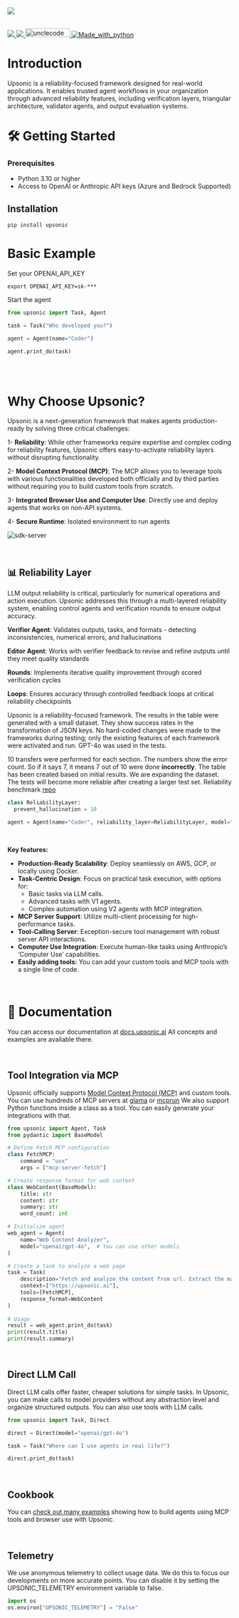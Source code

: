 
<img src="https://github.com/user-attachments/assets/853a149f-052e-49fb-9bfb-60885eca8c9f" >
<br>
<br>
<a name="readme-top"></a>

<div align="center">


</div>


  <p>
    <a href="https://discord.gg/dNKGm4dfnR">
    <img src="https://img.shields.io/badge/Discord-Join-7289DA?logo=discord&logoColor=white">
    </a>
    <a href="https://twitter.com/upsonicai">
    <img src="https://img.shields.io/twitter/follow/upsonicai?style=social">
    </a>
    <a href="https://trendshift.io/repositories/10584" target="_blank"><img src="https://trendshift.io/api/badge/repositories/10584" alt="unclecode%2Fcrawl4ai | Trendshift" style="width: 100px; height: 20px;"     
    <a href="https://www.python.org/">
    <img src="https://img.shields.io/badge/Made%20with-Python-1f425f.svg" alt="Made_with_python">
    </a>
  </p>


# Introduction
Upsonic is a reliability-focused framework designed for real-world applications. It enables trusted agent workflows in your organization through advanced reliability features, including verification layers, triangular architecture, validator agents, and output evaluation systems.


# 🛠️ Getting Started

### Prerequisites

- Python 3.10 or higher
- Access to OpenAI or Anthropic API keys (Azure and Bedrock Supported)

## Installation

```bash
pip install upsonic

```



# Basic Example

Set your OPENAI_API_KEY

```console
export OPENAI_API_KEY=sk-***
```

Start the agent 

```python
from upsonic import Task, Agent

task = Task("Who developed you?")

agent = Agent(name="Coder")

agent.print_do(task)
```

<br>
<br>

# Why Choose Upsonic?
Upsonic is a next-generation framework that makes agents production-ready by solving three critical challenges:

1- **Reliability**: While other frameworks require expertise and complex coding for reliability features, Upsonic offers easy-to-activate reliability layers without disrupting functionality.

2- **Model Context Protocol (MCP)**: The MCP allows you to leverage tools with various functionalities developed both officially and by third parties without requiring you to build custom tools from scratch.

3- **Integrated Browser Use and Computer Use**: Directly use and deploy agents that works on non-API systems.

4- **Secure Runtime**: Isolated environment to run agents

![sdk-server](https://github.com/user-attachments/assets/1b276199-ae60-4221-b8e6-b266443a3641)

<br>

## 📊 Reliability Layer

LLM output reliability is critical, particularly for numerical operations and action execution. Upsonic addresses this through a multi-layered reliability system, enabling control agents and verification rounds to ensure output accuracy.

**Verifier Agent**: Validates outputs, tasks, and formats - detecting inconsistencies, numerical errors, and hallucinations

**Editor Agent**: Works with verifier feedback to revise and refine outputs until they meet quality standards

**Rounds**: Implements iterative quality improvement through scored verification cycles

**Loops**: Ensures accuracy through controlled feedback loops at critical reliability checkpoints


Upsonic is a reliability-focused framework. The results in the table were generated with a small dataset. They show success rates in the transformation of JSON keys. No hard-coded changes were made to the frameworks during testing; only the existing features of each framework were activated and run. GPT-4o was used in the tests.

10 transfers were performed for each section. The numbers show the error count. So if it says 7, it means 7 out of 10 were done **incorrectly**. The table has been created based on initial results. We are expanding the dataset. The tests will become more reliable after creating a larger test set. Reliability benchmark [repo](https://github.com/Upsonic/Reliability-Benchmark)


```python
class ReliabilityLayer:
  prevent_hallucination = 10

agent = Agent(name="Coder", reliability_layer=ReliabilityLayer, model="openai/gpt4o")
```

<br>


**Key features:**

- **Production-Ready Scalability**: Deploy seamlessly on AWS, GCP, or locally using Docker.
- **Task-Centric Design**: Focus on practical task execution, with options for:
    - Basic tasks via LLM calls.
    - Advanced tasks with V1 agents.
    - Complex automation using V2 agents with MCP integration.
- **MCP Server Support**: Utilize multi-client processing for high-performance tasks.
- **Tool-Calling Server**: Exception-secure tool management with robust server API interactions.
- **Computer Use Integration**: Execute human-like tasks using Anthropic’s ‘Computer Use’ capabilities.
- **Easily adding tools:** You can add your custom tools and MCP tools with a single line of code.
<br>

# 📙 Documentation

You can access our documentation at [docs.upsonic.ai](https://docs.upsonic.ai/) All concepts and examples are available there.

<br>





## Tool Integration via MCP

Upsonic officially supports [Model Context Protocol (MCP)](https://github.com/modelcontextprotocol/servers) and custom tools. You can use hundreds of MCP servers at [glama](https://glama.ai/mcp/servers) or [mcprun](https://mcp.run) We also support Python functions inside a class as a tool. You can easily generate your integrations with that.

```python
from upsonic import Agent, Task
from pydantic import BaseModel

# Define Fetch MCP configuration
class FetchMCP:
    command = "uvx"
    args = ["mcp-server-fetch"]

# Create response format for web content
class WebContent(BaseModel):
    title: str
    content: str
    summary: str
    word_count: int

# Initialize agent
web_agent = Agent(
    name="Web Content Analyzer",
    model="openai/gpt-4o",  # You can use other models
)

# Create a task to analyze a web page
task = Task(
    description="Fetch and analyze the content from url. Extract the main content, title, and create a brief summary.",
    context=["https://upsonic.ai"],
    tools=[FetchMCP],
    response_format=WebContent
)
    
# Usage
result = web_agent.print_do(task)
print(result.title)
print(result.summary)

```
<br>



## Direct LLM Call

Direct LLM calls offer faster, cheaper solutions for simple tasks. In Upsonic, you can make calls to model providers without any abstraction level and organize structured outputs. You can also use tools with LLM calls.

```python
from upsonic import Task, Direct

direct = Direct(model="openai/gpt-4o")

task = Task("Where can I use agents in real life?")

direct.print_do(task)

```

<br>

## Cookbook
You can [check out many examples](https://github.com/Upsonic/cookbook) showing how to build agents using MCP tools and browser use with Upsonic.

<br>

## Telemetry

We use anonymous telemetry to collect usage data. We do this to focus our developments on more accurate points. You can disable it by setting the UPSONIC_TELEMETRY environment variable to false.

```python
import os
os.environ["UPSONIC_TELEMETRY"] = "False"
```
<br>
<br>



